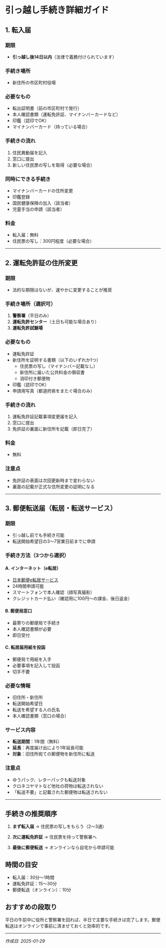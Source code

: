 # 引っ越し手続き詳細ガイド

## 1. 転入届

### 期限
- **引っ越し後14日以内**（法律で義務付けられています）

### 手続き場所
- 新住所の市区町村役場

### 必要なもの
- 転出証明書（前の市区町村で発行）
- 本人確認書類（運転免許証、マイナンバーカードなど）
- 印鑑（認印でOK）
- マイナンバーカード（持っている場合）

### 手続きの流れ
1. 住民異動届を記入
2. 窓口に提出
3. 新しい住民票の写しを取得（必要な場合）

### 同時にできる手続き
- マイナンバーカードの住所変更
- 印鑑登録
- 国民健康保険の加入（該当者）
- 児童手当の申請（該当者）

### 料金
- 転入届：無料
- 住民票の写し：300円程度（必要な場合）

---

## 2. 運転免許証の住所変更

### 期限
- 法的な期限はないが、速やかに変更することが推奨

### 手続き場所（選択可）
1. **警察署**（平日のみ）
2. **運転免許センター**（土日も可能な場合あり）
3. **運転免許試験場**

### 必要なもの
- 運転免許証
- 新住所を証明する書類（以下のいずれか1つ）
  - 住民票の写し（マイナンバー記載なし）
  - 新住所に届いた公共料金の領収書
  - 消印付き郵便物
- 印鑑（認印でOK）
- 申請用写真（都道府県をまたぐ場合のみ）

### 手続きの流れ
1. 運転免許証記載事項変更届を記入
2. 窓口に提出
3. 免許証の裏面に新住所を記載（即日完了）

### 料金
- 無料

### 注意点
- 免許証の表面は次回更新時まで変わらない
- 裏面の記載が正式な住所変更の証明になる

---

## 3. 郵便転送届（転居・転送サービス）

### 期限
- 引っ越し前でも手続き可能
- 転送開始希望日の3〜7営業日前までに申請

### 手続き方法（3つから選択）

#### A. インターネット（e転居）
- [日本郵便e転居サービス](https://welcometown.post.japanpost.jp/etn/)
- 24時間申請可能
- スマートフォンで本人確認（顔写真撮影）
- クレジットカード払い（確認用に100円〜の課金、後日返金）

#### B. 郵便局窓口
- 最寄りの郵便局で手続き
- 本人確認書類が必要
- 即日受付

#### C. 転居届用紙を投函
- 郵便局で用紙を入手
- 必要事項を記入して投函
- 切手不要

### 必要な情報
- 旧住所・新住所
- 転送開始希望日
- 転送を希望する人の氏名
- 本人確認書類（窓口の場合）

### サービス内容
- **転送期間**：1年間（無料）
- **延長**：再度届け出により1年延長可能
- **対象**：旧住所宛ての郵便物を新住所に転送

### 注意点
- ゆうパック、レターパックも転送対象
- クロネコヤマトなど他社の荷物は転送されない
- 「転送不要」と記載された郵便物は転送されない

---

## 手続きの推奨順序

1. **まず転入届**
   → 住民票の写しをもらう（2〜3通）

2. **次に運転免許証** 
   → 住民票を持って警察署へ

3. **最後に郵便転送**
   → オンラインなら自宅から申請可能

## 時間の目安
- 転入届：30分〜1時間
- 運転免許証：15〜30分
- 郵便転送（オンライン）：10分

## おすすめの段取り
平日の午前中に役所と警察署を回れば、半日で主要な手続きは完了します。郵便転送はオンラインで事前に済ませておくと効率的です。

---
*作成日: 2025-01-29*